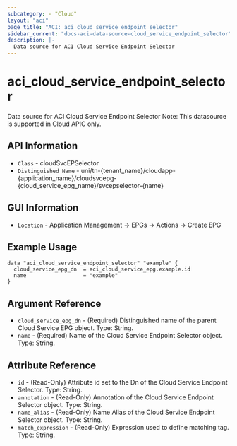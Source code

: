 ```yaml
---
subcategory: - "Cloud"
layout: "aci"
page_title: "ACI: aci_cloud_service_endpoint_selector"
sidebar_current: "docs-aci-data-source-cloud_service_endpoint_selector"
description: |-
  Data source for ACI Cloud Service Endpoint Selector
---
```


# aci_cloud_service_endpoint_selector #

Data source for ACI Cloud Service Endpoint Selector
Note: This datasource is supported in Cloud APIC only.

## API Information ##

* `Class` - cloudSvcEPSelector
* `Distinguished Name` - uni/tn-{tenant_name}/cloudapp-{application_name}/cloudsvcepg-{cloud_service_epg_name}/svcepselector-{name}

## GUI Information ##

* `Location` - Application Management -> EPGs -> Actions -> Create EPG


## Example Usage ##

```hcl
data "aci_cloud_service_endpoint_selector" "example" {
  cloud_service_epg_dn  = aci_cloud_service_epg.example.id
  name                  = "example"
}
```

## Argument Reference ##

* `cloud_service_epg_dn` - (Required) Distinguished name of the parent Cloud Service EPG object. Type: String.
* `name` - (Required) Name of the Cloud Service Endpoint Selector object. Type: String.

## Attribute Reference ##
* `id` - (Read-Only) Attribute id set to the Dn of the Cloud Service Endpoint Selector. Type: String.
* `annotation` - (Read-Only) Annotation of the Cloud Service Endpoint Selector object. Type: String.
* `name_alias` - (Read-Only) Name Alias of the Cloud Service Endpoint Selector object. Type: String.
* `match_expression` - (Read-Only) Expression used to define matching tag. Type: String.
